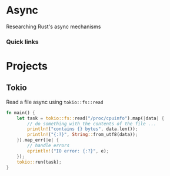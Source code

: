 # Async

Researching Rust's async mechanisms

### Quick links

# Projects

## Tokio
Read a file async using `tokio::fs::read`

```rust
fn main() {
    let task = tokio::fs::read("/proc/cpuinfo").map(|data| {
        // do something with the contents of the file ...
        println!("contains {} bytes", data.len());
        println!("{:?}", String::from_utf8(data));
    }).map_err(|e| {
        // handle errors
        eprintln!("IO error: {:?}", e);
    });
    tokio::run(task);
}
```

<!-- 
vim: ts=2:sw=2:sts=2
-->
